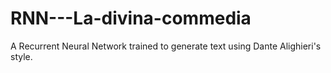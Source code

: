 # RNN---La-divina-commedia
A Recurrent Neural Network trained to generate text using Dante Alighieri's style.

